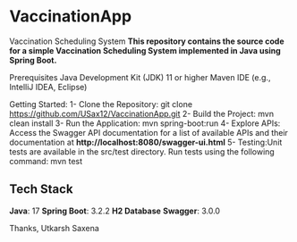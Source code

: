 # VaccinationApp

Vaccination Scheduling System
**This repository contains the source code for a simple Vaccination Scheduling System implemented in Java using Spring Boot.**

Prerequisites
Java Development Kit (JDK) 11 or higher
Maven
IDE (e.g., IntelliJ IDEA, Eclipse)

Getting Started:
1- Clone the Repository: git clone https://github.com/USax12/VaccinationApp.git
2- Build the Project: mvn clean install
3- Run the Application: mvn spring-boot:run
4- Explore APIs: Access the Swagger API documentation for a list of available APIs and their documentation at **http://localhost:8080/swagger-ui.html**
5- Testing:Unit tests are available in the src/test directory. Run tests using the following command: mvn test

## Tech Stack
 **Java**: 17
 **Spring Boot**: 3.2.2
 **H2 Database**
 **Swagger**: 3.0.0

 Thanks,
 Utkarsh Saxena
